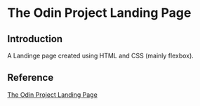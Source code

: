 # The Odin Project Landing Page

## Introduction 
A Landinge page created using HTML and CSS (mainly flexbox).

## Reference
[The Odin Project Landing Page](https://www.theodinproject.com/lessons/foundations-landing-page)
